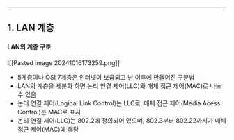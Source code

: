 
---
## 1. LAN 계층
#### LAN의 계층 구조
![[Pasted image 20241016173259.png]]
- 5계층이나 OSI 7계층은 인터넷이 보급되고 난 이후에 만들어진 구분법
- LAN의 계층을 세분화 하면 논리 연결 제어(LLC)와 매체 접근 제어(MAC)로 나눌 수 있음
- 논리 연결 제어(Logical Link Control)는 LLC로, 매체 접근 제어(Media Acess Control)는 MAC로 표시
- 논리 연결 제어(LLC)는 802.2에 정의되어 있으며, 802.3부터 802.22까지가 매체 접근 제어(MAC)에 해당